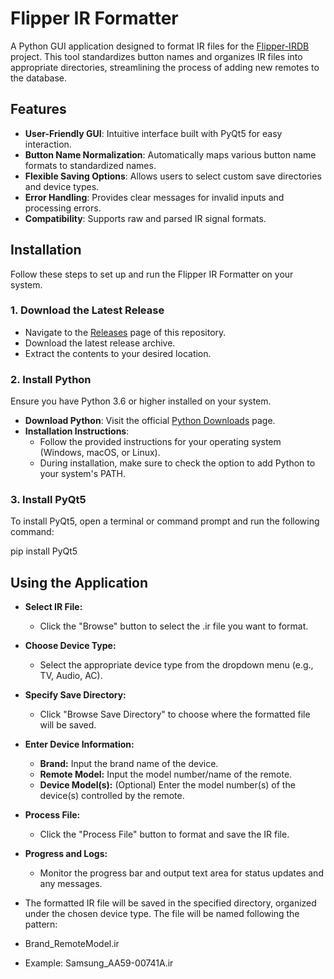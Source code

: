 # Flipper IR Formatter

A Python GUI application designed to format IR files for the [Flipper-IRDB](https://github.com/Lucaslhm/Flipper-IRDB) project. This tool standardizes button names and organizes IR files into appropriate directories, streamlining the process of adding new remotes to the database.

## Features

- **User-Friendly GUI**: Intuitive interface built with PyQt5 for easy interaction.
- **Button Name Normalization**: Automatically maps various button name formats to standardized names.
- **Flexible Saving Options**: Allows users to select custom save directories and device types.
- **Error Handling**: Provides clear messages for invalid inputs and processing errors.
- **Compatibility**: Supports raw and parsed IR signal formats.

## Installation

Follow these steps to set up and run the Flipper IR Formatter on your system.

### 1. Download the Latest Release

- Navigate to the [Releases](https://github.com/jaylikesbunda/Flipper-IR-Formatter/releases) page of this repository.
- Download the latest release archive.
- Extract the contents to your desired location.

### 2. Install Python

Ensure you have Python 3.6 or higher installed on your system.

- **Download Python**: Visit the official [Python Downloads](https://www.python.org/downloads/) page.
- **Installation Instructions**:
  - Follow the provided instructions for your operating system (Windows, macOS, or Linux).
  - During installation, make sure to check the option to add Python to your system's PATH.

### 3. Install PyQt5


To install PyQt5, open a terminal or command prompt and run the following command:

pip install PyQt5



## Using the Application

- **Select IR File:** 
  - Click the "Browse" button to select the .ir file you want to format.

- **Choose Device Type:** 
  - Select the appropriate device type from the dropdown menu (e.g., TV, Audio, AC).

- **Specify Save Directory:** 
  - Click "Browse Save Directory" to choose where the formatted file will be saved.

- **Enter Device Information:**
  - **Brand:** Input the brand name of the device.
  - **Remote Model:** Input the model number/name of the remote.
  - **Device Model(s):** (Optional) Enter the model number(s) of the device(s) controlled by the remote.

- **Process File:** 
  - Click the "Process File" button to format and save the IR file.

- **Progress and Logs:** 
  - Monitor the progress bar and output text area for status updates and any messages.


- The formatted IR file will be saved in the specified directory, organized under the chosen device type. The file will be named following the pattern:

- Brand_RemoteModel.ir

- Example: Samsung_AA59-00741A.ir

